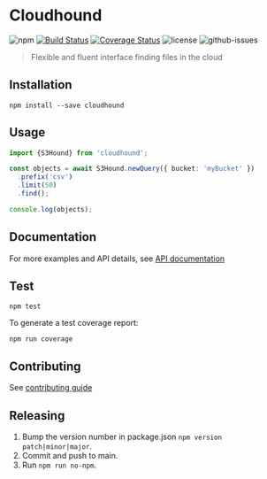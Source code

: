 # Cloudhound

![npm](https://img.shields.io/npm/v/cloudhound.svg)
[![Build Status](https://travis-ci.org/nspragg/cloudhound.svg)](https://travis-ci.org/nspragg/cloudhound) [![Coverage Status](https://coveralls.io/repos/github/nspragg/cloudhound/badge.svg?branch=master)](https://coveralls.io/github/nspragg/cloudhound?branch=master)
 ![license](https://img.shields.io/badge/license-MIT-blue.svg) 
![github-issues](https://img.shields.io/github/issues/nspragg/cloudhound.svg)

> Flexible and fluent interface finding files in the cloud

## Installation

```
npm install --save cloudhound
```

## Usage
```ts
import {S3Hound} from 'cloudhound';

const objects = await S3Hound.newQuery({ bucket: 'myBucket' })
  .prefix('csv')
  .limit(50)
  .find();

console.log(objects);
```
## Documentation
For more examples and API details, see [API documentation](https://nspragg.github.io/cloudhound/)

## Test

```
npm test
```

To generate a test coverage report:

```
npm run coverage
```
## Contributing

See [contributing guide](./CONTRIBUTING.md)

## Releasing

1. Bump the version number in package.json `npm version patch|minor|major`.
2. Commit and push to main.
3. Run `npm run no-npm`.